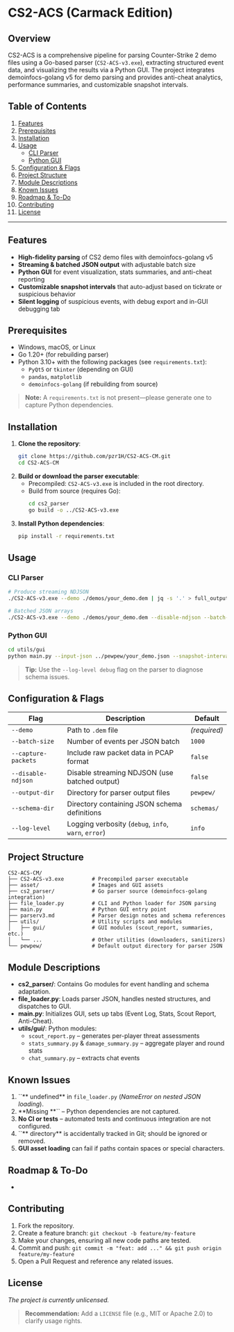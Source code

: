 # CS2-ACS (Carmack Edition)

## Overview

CS2-ACS is a comprehensive pipeline for parsing Counter-Strike 2 demo files using a Go-based parser (`CS2-ACS-v3.exe`), extracting structured event data, and visualizing the results via a Python GUI. The project integrates demoinfocs-golang v5 for demo parsing and provides anti-cheat analytics, performance summaries, and customizable snapshot intervals.

## Table of Contents

1. [Features](#features)
2. [Prerequisites](#prerequisites)
3. [Installation](#installation)
4. [Usage](#usage)
   - [CLI Parser](#cli-parser)
   - [Python GUI](#python-gui)
5. [Configuration & Flags](#configuration--flags)
6. [Project Structure](#project-structure)
7. [Module Descriptions](#module-descriptions)
8. [Known Issues](#known-issues)
9. [Roadmap & To-Do](#roadmap--to-do)
10. [Contributing](#contributing)
11. [License](#license)

---

## Features

- **High-fidelity parsing** of CS2 demo files with demoinfocs-golang v5
- **Streaming & batched JSON output** with adjustable batch size
- **Python GUI** for event visualization, stats summaries, and anti-cheat reporting
- **Customizable snapshot intervals** that auto-adjust based on tickrate or suspicious behavior
- **Silent logging** of suspicious events, with debug export and in-GUI debugging tab

## Prerequisites

- Windows, macOS, or Linux
- Go 1.20+ (for rebuilding parser)
- Python 3.10+ with the following packages (see `requirements.txt`):
  - `PyQt5` or `tkinter` (depending on GUI)
  - `pandas`, `matplotlib`
  - `demoinfocs-golang` (if rebuilding from source)

> **Note:** A `requirements.txt` is not present—please generate one to capture Python dependencies.

## Installation

1. **Clone the repository**:
   ```bash
   git clone https://github.com/pzr1H/CS2-ACS-CM.git
   cd CS2-ACS-CM
   ```
2. **Build or download the parser executable**:
   - Precompiled: `CS2-ACS-v3.exe` is included in the root directory.
   - Build from source (requires Go):
     ```bash
     cd cs2_parser
     go build -o ../CS2-ACS-v3.exe
     ```
3. **Install Python dependencies**:
   ```bash
   pip install -r requirements.txt
   ```

## Usage

### CLI Parser

```bash
# Produce streaming NDJSON
./CS2-ACS-v3.exe --demo ./demos/your_demo.dem | jq -s '.' > full_output.json

# Batched JSON arrays
./CS2-ACS-v3.exe --demo ./demos/your_demo.dem --disable-ndjson --batch-size 500 --output-dir pewpew
```

### Python GUI

```bash
cd utils/gui
python main.py --input-json ../pewpew/your_demo.json --snapshot-interval 0.5
```

> **Tip:** Use the `--log-level debug` flag on the parser to diagnose schema issues.

## Configuration & Flags

| Flag                | Description                                          | Default      |
| ------------------- | ---------------------------------------------------- | ------------ |
| `--demo`            | Path to `.dem` file                                  | *(required)* |
| `--batch-size`      | Number of events per JSON batch                      | `1000`       |
| `--capture-packets` | Include raw packet data in PCAP format               | `false`      |
| `--disable-ndjson`  | Disable streaming NDJSON (use batched output)        | `false`      |
| `--output-dir`      | Directory for parser output files                    | `pewpew/`    |
| `--schema-dir`      | Directory containing JSON schema definitions         | `schemas/`   |
| `--log-level`       | Logging verbosity (`debug`, `info`, `warn`, `error`) | `info`       |

## Project Structure

```
CS2-ACS-CM/
├── CS2-ACS-v3.exe         # Precompiled parser executable
├── asset/                 # Images and GUI assets
├── cs2_parser/            # Go parser source (demoinfocs-golang integration)
├── file_loader.py         # CLI and Python loader for JSON parsing
├── main.py                # Python GUI entry point
├── parserv3.md            # Parser design notes and schema references
├── utils/                 # Utility scripts and modules
│   ├── gui/               # GUI modules (scout_report, summaries, etc.)
│   └── ...                # Other utilities (downloaders, sanitizers)
└── pewpew/                # Default output directory for parser JSON
```

## Module Descriptions

- **cs2\_parser/**: Contains Go modules for event handling and schema adaptation.
- **file\_loader.py**: Loads parser JSON, handles nested structures, and dispatches to GUI.
- **main.py**: Initializes GUI, sets up tabs (Event Log, Stats, Scout Report, Anti-Cheat).
- **utils/gui/**: Python modules:
  - `scout_report.py` – generates per-player threat assessments
  - `stats_summary.py` & `damage_summary.py` – aggregate player and round stats
  - `chat_summary.py` – extracts chat events

## Known Issues

1. ``** undefined** in `file_loader.py` (*NameError on nested JSON loading*).
2. **Missing **`` – Python dependencies are not captured.
3. **No CI or tests** – automated tests and continuous integration are not configured.
4. ``** directory** is accidentally tracked in Git; should be ignored or removed.
5. **GUI asset loading** can fail if paths contain spaces or special characters.

## Roadmap & To-Do

-

## Contributing

1. Fork the repository.
2. Create a feature branch: `git checkout -b feature/my-feature`
3. Make your changes, ensuring all new code paths are tested.
4. Commit and push: `git commit -m "feat: add ..." && git push origin feature/my-feature`
5. Open a Pull Request and reference any related issues.

## License

*The project is currently unlicensed.*

> **Recommendation:** Add a `LICENSE` file (e.g., MIT or Apache 2.0) to clarify usage rights.

